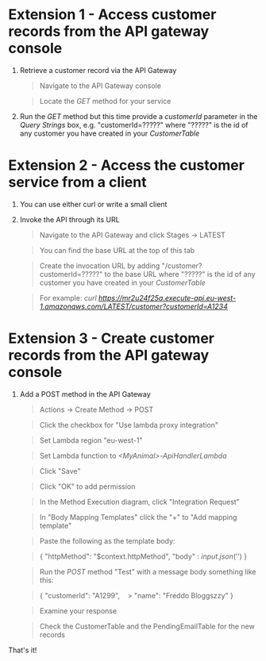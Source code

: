# Extension 1 - Access customer records from the API gateway console

1. Retrieve a customer record via the API Gateway

    > Navigate to the API Gateway console
    
    > Locate the *GET* method for your service

1. Run the *GET* method but this time provide a *customerId* parameter in the *Query Strings* box, e.g. "customerId=?????" where "?????" is the id of any customer you have created in your *CustomerTable*

# Extension 2 - Access the customer service from a client

1. You can use either curl or write a small client

1. Invoke the API through its URL

    > Navigate to the API Gateway and click Stages -> LATEST

    > You can find the base URL at the top of this tab

    > Create the invocation URL by adding "/customer?customerId=?????" to the base URL where "?????" is the id of any customer you have created in your *CustomerTable*

    > For example: *curl https://mr2u24f25a.execute-api.eu-west-1.amazonaws.com/LATEST/customer?customerId=A1234*

# Extension 3 - Create customer records from the API gateway console

1. Add a POST method in the API Gateway

    > Actions -> Create Method -> POST
    
    > Click the checkbox for "Use lambda proxy integration"
    
    > Set Lambda region "eu-west-1"
    
    > Set Lambda function to *\<MyAnimal\>-ApiHandlerLambda*
    
    > Click "Save"
    
    > Click "OK" to add permission

    > In the Method Execution diagram, click "Integration Request"
    
    > In "Body Mapping Templates" click the "+" to "Add mapping template"
    
    > Paste the following as the template body:
    
    > {
    >     "httpMethod": "$context.httpMethod",
    >     "body" : $input.json('$')
    > }
        
    > Run the *POST* method "Test" with a message body something like this:
    
    > {
    >     "customerId": "A1299",
    >     "name": "Freddo Bloggszzy"
    > }
        
    > Examine your response
    
    > Check the CustomerTable and the PendingEmailTable for the new records
    
That's it!
